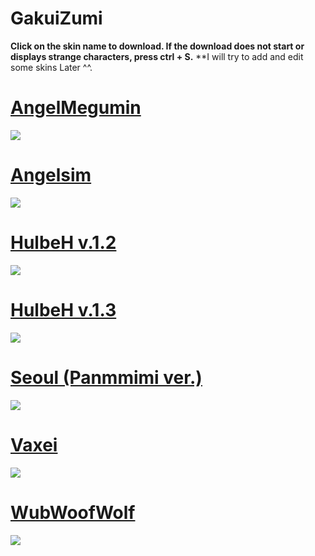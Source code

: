 # GakuiZumi

**Click on the skin name to download. If the download does not start or displays strange characters, press ctrl + S.**
**I will try to add and edit some skins Later ^^.

# [AngelMegumin](https://puu.sh/vXQwv/3eb302edbc.osk)
![](https://osu.ppy.sh/ss/8149958)

# [Angelsim](https://puu.sh/vXQCu/a6d55081eb.osk)
![](https://osu.ppy.sh/ss/8149979)

# [HulbeH v.1.2](https://puu.sh/wArje/c0dedeaeab.osk)
![](https://osu.ppy.sh/ss/8498866)

# [HulbeH v.1.3](https://puu.sh/vXQd9/7e8573dab5.osk)
![](https://osu.ppy.sh/ss/8149927)

# [Seoul (Panmmimi ver.)](https://puu.sh/wArdI/ed2fc9b7c6.osk)
![](https://osu.ppy.sh/ss/8498824)

# [Vaxei](https://puu.sh/wArp9/64a9863a1d.osk)
![](https://osu.ppy.sh/ss/8498880)

# [WubWoofWolf](https://puu.sh/vXQ5W/ea38db2771.osk)
![](https://osu.ppy.sh/ss/8149920)

